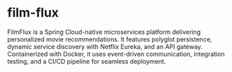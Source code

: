 # film-flux
FilmFlux is a Spring Cloud-native microservices platform delivering personalized movie recommendations. It features polyglot persistence, dynamic service discovery with Netflix Eureka, and an API gateway. Containerized with Docker, it uses event-driven communication, integration testing, and a CI/CD pipeline for seamless deployment.
